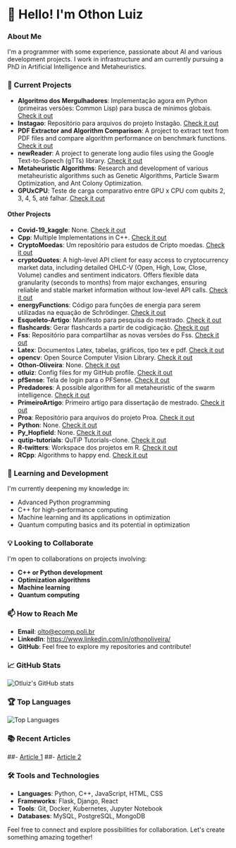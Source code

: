 # 👋 Hello! I'm Othon Luiz

### About Me
I'm a programmer with some experience, passionate about AI and various development projects. I work in infrastructure and am currently pursuing a PhD in Artificial Intelligence and Metaheuristics.


### 🔭 Current Projects
- **Algoritmo dos Mergulhadores**: Implementação agora em Python (primeiras versões: Common Lisp) para busca de mínimos globais. [Check it out](https://github.com/otluiz/Mergulhadores)
- **Instagao**: Repositório para arquivos do projeto Instagão. [Check it out](https://github.com/otluiz/Instagao)
- **PDF Extractor and Algorithm Comparison**: A project to extract text from PDF files and compare algorithm performance on benchmark functions. [Check it out](https://github.com/otluiz/pdfExtractor)
- **newReader**: A project to generate long audio files using the Google Text-to-Speech (gTTs) library. [Check it out](https://github.com/otluiz/newReader)
- **Metaheuristic Algorithms**: Research and development of various metaheuristic algorithms such as Genetic Algorithms, Particle Swarm Optimization, and Ant Colony Optimization.
- **GPUxCPU**: Teste de carga comparativo entre GPU x CPU com qubits 2, 3, 4, 5, até falhar. [Check it out](https://github.com/otluiz/GPUxCPU)

#### Other Projects

- **Covid-19_kaggle**: None. [Check it out](https://github.com/otluiz/Covid-19_kaggle)
- **Cpp**: Multiple Implementations in C++. [Check it out](https://github.com/otluiz/Cpp)
- **CryptoMoedas**: Um repositório para estudos de Cripto moedas. [Check it out](https://github.com/otluiz/CryptoMoedas)
- **cryptoQuotes**: A high-level API client for easy access to cryptocurrency market data, including detailed OHLC-V (Open, High, Low, Close, Volume) candles and sentiment indicators. Offers flexible data granularity (seconds to months) from major exchanges, ensuring reliable and stable market information without low-level API calls. [Check it out](https://github.com/otluiz/cryptoQuotes)
- **energyFunctions**: Código para funções de energia para serem utilizadas na equação de Schrödinger. [Check it out](https://github.com/otluiz/energyFunctions)
- **Esqueleto-Artigo**: Manifesto para pesquisa do mestrado. [Check it out](https://github.com/otluiz/Esqueleto-Artigo)
- **flashcards**: Gerar flashcards a partir de codigicação. [Check it out](https://github.com/otluiz/flashcards)
- **Fss**: Repositório para compartilhar as novas versões do Fss. [Check it out](https://github.com/otluiz/Fss)
- **Latex**: Documentos Latex, tabelas, gráficos, tipo tex e pdf. [Check it out](https://github.com/otluiz/Latex)
- **opencv**: Open Source Computer Vision Library. [Check it out](https://github.com/otluiz/opencv)
- **Othon-Oliveira**: None. [Check it out](https://github.com/otluiz/Othon-Oliveira)
- **otluiz**: Config files for my GitHub profile. [Check it out](https://github.com/otluiz/otluiz)
- **pfSense**: Tela de login para o PFSense. [Check it out](https://github.com/otluiz/pfSense)
- **Predadores**: A possible algorithm for all metaheuristic of the swarm intelligence. [Check it out](https://github.com/otluiz/Predadores)
- **PrimeiroArtigo**: Primeiro artigo para dissertação de mestrado. [Check it out](https://github.com/otluiz/PrimeiroArtigo)
- **Proa**: Repositório para arquivos do projeto Proa. [Check it out](https://github.com/otluiz/Proa)
- **Python**: None. [Check it out](https://github.com/otluiz/Python)
- **Py_Hopfield**: None. [Check it out](https://github.com/otluiz/Py_Hopfield)
- **qutip-tutorials**: QuTiP Tutorials-clone. [Check it out](https://github.com/otluiz/qutip-tutorials)
- **R-twitters**: Workspace dos projetos em R. [Check it out](https://github.com/otluiz/R-twitters)
- **RCpp**: Algorithms to happy end. [Check it out](https://github.com/otluiz/RCpp)


### 🌱 Learning and Development
I'm currently deepening my knowledge in:
- Advanced Python programming
- C++ for high-performance computing
- Machine learning and its applications in optimization
- Quantum computing basics and its potential in optimization

### 💡 Looking to Collaborate
I'm open to collaborations on projects involving:
- **C++ or Python development**
- **Optimization algorithms**
- **Machine learning**
- **Quantum computing**

### 📫 How to Reach Me
- **Email**: [olto@ecomp.poli.br](mailto:olto@ecomp.poli.br)
- **LinkedIn**: https://www.linkedin.com/in/othonoliveira/
- **GitHub**: Feel free to explore my repositories and contribute!

### 📈 GitHub Stats
![Otluiz's GitHub stats](https://github-readme-stats.vercel.app/api?username=otluiz&show_icons=true&theme=radical)

### 🏆 Top Languages
![Top Languages](https://github-readme-stats.vercel.app/api/top-langs/?username=otluiz&layout=compact&theme=radical)

### 📚 Recent Articles
##- [Article 1](https://linktoyourarticle.com)
##- [Article 2](https://linktoyourarticle.com)

### 🛠️ Tools and Technologies
- **Languages**: Python, C++, JavaScript, HTML, CSS
- **Frameworks**: Flask, Django, React
- **Tools**: Git, Docker, Kubernetes, Jupyter Notebook
- **Databases**: MySQL, PostgreSQL, MongoDB

Feel free to connect and explore possibilities for collaboration. Let's create something amazing together!
